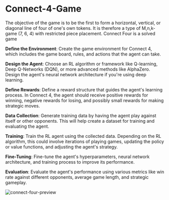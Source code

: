 # Connect-4-Game
The objective of the game is to be the first to form a horizontal, vertical, or diagonal line of four of one's own tokens. It is therefore a type of M,n,k-game (7, 6, 4) with restricted piece placement. Connect Four is a solved game

**Define the Environment**: Create the game environment for Connect 4, which includes the game board, rules, and actions that the agent can take.

**Design the Agent**: Choose an RL algorithm or framework like Q-learning, Deep Q-Networks (DQN), or more advanced methods like AlphaZero. Design the agent's neural network architecture if you're using deep learning.

**Define Rewards**: Define a reward structure that guides the agent's learning process. In Connect 4, the agent should receive positive rewards for winning, negative rewards for losing, and possibly small rewards for making strategic moves.

**Data Collection**: Generate training data by having the agent play against itself or other opponents. This will help create a dataset for training and evaluating the agent.

**Training**: Train the RL agent using the collected data. Depending on the RL algorithm, this could involve iterations of playing games, updating the policy or value functions, and adjusting the agent's strategy.

**Fine-Tuning**: Fine-tune the agent's hyperparameters, neural network architecture, and training process to improve its performance.

**Evaluation**: Evaluate the agent's performance using various metrics like win rate against different opponents, average game length, and strategic gameplay.




![connect-four-preview](https://github.com/ramprasad03/Connect-4-Game/assets/141646837/a4855916-c593-43c1-86bd-5c8a248e0c9b)



